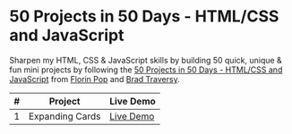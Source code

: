 # 50 Projects in 50 Days - HTML/CSS and JavaScript

Sharpen my HTML, CSS & JavaScript skills by building 50 quick, unique & fun mini projects by following the [50 Projects in 50 Days - HTML/CSS and JavaScript](https://www.udemy.com/course/50-projects-50-days/) from [Florin Pop](https://twitter.com/florinpop1705) and [Brad Traversy](https://twitter.com/traversymedia).

| #   | Project         | Live Demo                                  |
| --- | --------------- | ------------------------------------------ |
| 1   | Expanding Cards | [Live Demo]("./Expanding-Cards/index.html) |
